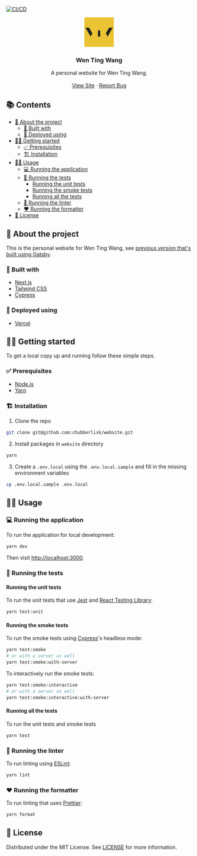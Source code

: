 [![CI/CD](https://github.com/chubberlisk/website/actions/workflows/on-main.yml/badge.svg)](https://github.com/chubberlisk/website/actions/workflows/main.yml)

<p align="center">
  <a href="https://github.com/chubberlisk/website">
    <img src="./public/images/icons/icon-512x512.png" alt="Logo" width="80" height="80">
  </a>

<h3 align="center">Wen Ting Wang</h3>

  <p align="center">
    A personal website for Wen Ting Wang.
    <br />
    <br />
    <a href="https://wentingwang.co.uk">View Site</a>
    ·
    <a href="https://github.com/chubberlisk/website/issues">Report Bug</a>
  </p>
</p>

## 📚 Contents <!-- omit in toc -->

- [📘 About the project](#-about-the-project)
  - [🧱 Built with](#-built-with)
  - [🚀 Deployed using](#-deployed-using)
- [🏃‍♀️ Getting started](#️-getting-started)
  - [✅ Prerequisites](#-prerequisites)
  - [🏗 Installation](#-installation)
- [👩‍💻 Usage](#-usage)
  - [💻 Running the application](#-running-the-application)
  - [🧪 Running the tests](#-running-the-tests)
    - [Running the unit tests](#running-the-unit-tests)
    - [Running the smoke tests](#running-the-smoke-tests)
    - [Running all the tests](#running-all-the-tests)
  - [🧹 Running the linter](#-running-the-linter)
  - [❤ Running the formatter](#-running-the-formatter)
- [📜 License](#-license)

## 📘 About the project

This is the personal website for Wen Ting Wang,
see [previous version that's built using Gatsby](https://github.com/chubberlisk/chubberlisk.github.io).

### 🧱 Built with

- [Next.js](https://nextjs.org/)
- [Tailwind CSS](https://tailwindcss.com/docs/installation)
- [Cypress](https://www.cypress.io/)

### 🚀 Deployed using

- [Vercel](https://vercel.com/)

## 🏃‍♀️ Getting started

To get a local copy up and running follow these simple steps.

### ✅ Prerequisites

- [Node.js](https://nodejs.org/en/)
- [Yarn](https://yarnpkg.com/en/docs/getting-started)

### 🏗 Installation

1. Clone the repo

```sh
git clone git@github.com:chubberlisk/website.git
```

2. Install packages in `website` directory

```sh
yarn
```

3. Create a `.env.local` using the `.env.local.sample` and fill in the missing environment variables

```sh
cp .env.local.sample .env.local
```

## 👩‍💻 Usage

### 💻 Running the application

To run the application for local development:

```sh
yarn dev
```

Then visit [http://localhost:3000](http://localhost:3000).

### 🧪 Running the tests

#### Running the unit tests

To run the unit tests that use [Jest](https://jestjs.io/)
and [React Testing Library](https://testing-library.com/docs/react-testing-library/intro/):

```sh
yarn test:unit
```

#### Running the smoke tests

To run the smoke tests using [Cypress](https://www.cypress.io/)'s headless mode:

```sh
yarn test:smoke
# or with a server as well
yarn test:smoke:with-server
```

To interactively run the smoke tests:

```sh
yarn test:smoke:interactive
# or with a server as well
yarn test:smoke:interactive:with-server
```

#### Running all the tests

To run the unit tests and smoke tests

```sh
yarn test
```

### 🧹 Running the linter

To run linting using [ESLint](https://eslint.org/):

```sh
yarn lint
```

### ❤ Running the formatter

To run linting that uses [Prettier](https://prettier.io/):

```sh
yarn format
```

## 📜 License

Distributed under the MIT License. See [LICENSE](/LICENSE) for more information.
